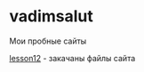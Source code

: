 

# vadimsalut
Мои пробные сайты

[lesson12]( https://vadimsalut.github.io/github/index.html
) - закачаны файлы сайта
